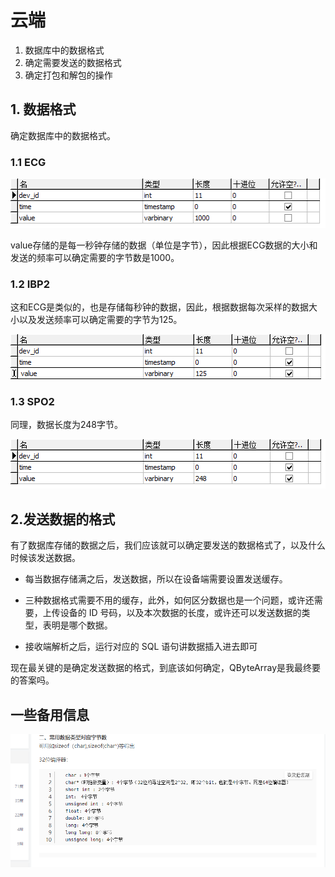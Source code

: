 # 云端

1. 数据库中的数据格式
2. 确定需要发送的数据格式
3. 确定打包和解包的操作

## 1. 数据格式

确定数据库中的数据格式。

### 1.1 ECG

![image-20200728164111237](云端/image-20200728164111237.png)

value存储的是每一秒钟存储的数据（单位是字节），因此根据ECG数据的大小和发送的频率可以确定需要的字节数是1000。

### 1.2 IBP2

这和ECG是类似的，也是存储每秒钟的数据，因此，根据数据每次采样的数据大小以及发送频率可以确定需要的字节为125。

![image-20200728164139172](云端/image-20200728164139172.png)

### 1.3 SPO2

同理，数据长度为248字节。

![image-20200728164149541](云端/image-20200728164149541.png)

## 2.发送数据的格式

有了数据库存储的数据之后，我们应该就可以确定要发送的数据格式了，以及什么时候该发送数据。

+ 每当数据存储满之后，发送数据，所以在设备端需要设置发送缓存。
+ 三种数据格式需要不用的缓存，此外，如何区分数据也是一个问题，或许还需要，上传设备的 ID 号码，以及本次数据的长度，或许还可以发送数据的类型，表明是哪个数据。

+ 接收端解析之后，运行对应的 SQL 语句讲数据插入进去即可

现在最关键的是确定发送数据的格式，到底该如何确定，QByteArray是我最终要的答案吗。



## 一些备用信息

![image-20200728165935307](云端/image-20200728165935307.png)